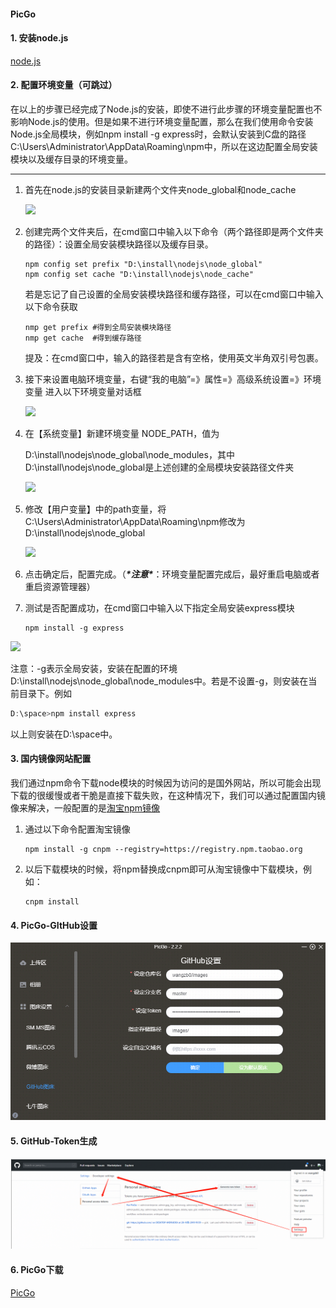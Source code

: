 #### PicGo

#### 1. 安装node.js

[node.js](https://nodejs.org/zh-cn/download/)

#### 2. 配置环境变量（可跳过）

在以上的步骤已经完成了Node.js的安装，即使不进行此步骤的环境变量配置也不影响Node.js的使用。但是如果不进行环境变量配置，那么在我们使用命令安装Node.js全局模块，例如npm install -g express时，会默认安装到C盘的路径C:\Users\Administrator\AppData\Roaming\npm中，所以在这边配置全局安装模块以及缓存目录的环境变量。

---

1. 首先在node.js的安装目录新建两个文件夹node_global和node_cache

   ![](https://img-blog.csdnimg.cn/20200114230859571.png)

2. 创建完两个文件夹后，在cmd窗口中输入以下命令（两个路径即是两个文件夹的路径）：设置全局安装模块路径以及缓存目录。

   ```shell
   npm config set prefix "D:\install\nodejs\node_global"
   npm config set cache "D:\install\nodejs\node_cache"
   ```

   若是忘记了自己设置的全局安装模块路径和缓存路径，可以在cmd窗口中输入以下命令获取

   ```shell
   nmp get prefix #得到全局安装模块路径
   nmp get cache  #得到缓存路径
   ```

   提及：在cmd窗口中，输入的路径若是含有空格，使用英文半角双引号包裹。

3. 接下来设置电脑环境变量，右键“我的电脑”=》属性=》高级系统设置=》环境变量 进入以下环境变量对话框

   ![](https://img-blog.csdnimg.cn/20200114230821885.png?x-oss-process=image/watermark,type_ZmFuZ3poZW5naGVpdGk,shadow_10,text_aHR0cHM6Ly9ibG9nLmNzZG4ubmV0L3hpYW90aWFuMjUxNg==,size_16,color_FFFFFF,t_70)

4. 在【系统变量】新建环境变量 NODE_PATH，值为

   D:\install\nodejs\node_global\node_modules，其中D:\install\nodejs\node_global是上述创建的全局模块安装路径文件夹

   ![](https://img-blog.csdnimg.cn/20200114230023367.png?x-oss-process=image/watermark,type_ZmFuZ3poZW5naGVpdGk,shadow_10,text_aHR0cHM6Ly9ibG9nLmNzZG4ubmV0L3hpYW90aWFuMjUxNg==,size_16,color_FFFFFF,t_70)

5. 修改【用户变量】中的path变量，将C:\Users\Administrator\AppData\Roaming\npm修改为D:\install\nodejs\node_global

   ![](https://img-blog.csdnimg.cn/20200114225702754.png?x-oss-process=image/watermark,type_ZmFuZ3poZW5naGVpdGk,shadow_10,text_aHR0cHM6Ly9ibG9nLmNzZG4ubmV0L3hpYW90aWFuMjUxNg==,size_16,color_FFFFFF,t_70)

6. 点击确定后，配置完成。（***\*注意\****：环境变量配置完成后，最好重启电脑或者重启资源管理器）

7. 测试是否配置成功，在cmd窗口中输入以下指定全局安装express模块

   ```shell
   npm install -g express
   ```

![](https://img-blog.csdnimg.cn/20200114224429174.png)

注意：-g表示全局安装，安装在配置的环境D:\install\nodejs\node_global\node_modules中。若是不设置-g，则安装在当前目录下。例如

```powershell
D:\space>npm install express
```

以上则安装在D:\space中。

#### 3. 国内镜像网站配置

我们通过npm命令下载node模块的时候因为访问的是国外网站，所以可能会出现下载的很缓慢或者干脆是直接下载失败，在这种情况下，我们可以通过配置国内镜像来解决，一般配置的是[淘宝npm镜像](http://npm.taobao.org/)

1. 通过以下命令配置淘宝镜像

   ```shell
   npm install -g cnpm --registry=https://registry.npm.taobao.org
   ```

2. 以后下载模块的时候，将npm替换成cnpm即可从淘宝镜像中下载模块，例如：

   ```shell
   cnpm install
   ```

#### 4. PicGo-GItHub设置

![github](https://raw.githubusercontent.com/wangzb0/images/master/images/20200402111420.png)

#### 5. GitHub-Token生成

![token](https://raw.githubusercontent.com/wangzb0/images/master/images/20200402111909.png)

#### 6. PicGo下载

[PicGo](https://molunerfinn.com/PicGo/)